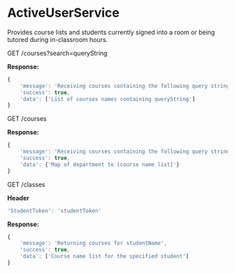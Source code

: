 # ActiveUserService
Provides course lists and students currently signed into a room or being tutored during in-classroom hours.

GET /courses?search=queryString

**Response:**

```js
{
    'message': 'Receiving courses containing the following query string: queryString',
    'success': true,
    'data': ['List of courses names containing queryString']
}
```

GET /courses

**Response:**

```js
{
    'message': 'Receiving courses containing the following query string: queryString',
    'success': true,
    'data': {'Map of department to [course name list]'}
}
```

GET /classes

**Header**
```js
'StudentToken': 'studentToken'
```

**Response:**

```js
{
    'message': 'Returning courses for studentName',
    'success': true,
    'data': ['Course name list for the specified student']
}
```
